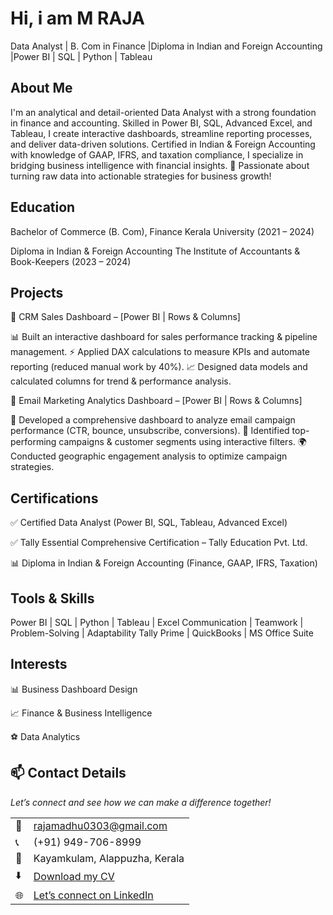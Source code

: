 # Hi, i am M RAJA
Data Analyst | B. Com in Finance |Diploma in Indian and Foreign Accounting |Power BI | SQL | Python | Tableau

## About Me
I'm an analytical and detail-oriented Data Analyst with a strong foundation in finance and accounting.
Skilled in Power BI, SQL, Advanced Excel, and Tableau, I create interactive dashboards, streamline reporting processes, and deliver data-driven solutions.
Certified in Indian & Foreign Accounting with knowledge of GAAP, IFRS, and taxation compliance, I specialize in bridging business intelligence with financial insights.
🚀 Passionate about turning raw data into actionable strategies for business growth!

## Education

Bachelor of Commerce (B. Com), Finance
Kerala University (2021 – 2024)

Diploma in Indian & Foreign Accounting
The Institute of Accountants & Book-Keepers (2023 – 2024)

## Projects
🔹 CRM Sales Dashboard – [Power BI | Rows & Columns]

📊 Built an interactive dashboard for sales performance tracking & pipeline management.
⚡ Applied DAX calculations to measure KPIs and automate reporting (reduced manual work by 40%).
📈 Designed data models and calculated columns for trend & performance analysis.

🔹 Email Marketing Analytics Dashboard – [Power BI | Rows & Columns]

📩 Developed a comprehensive dashboard to analyze email campaign performance (CTR, bounce, unsubscribe, conversions).
🎯 Identified top-performing campaigns & customer segments using interactive filters.
🌍 Conducted geographic engagement analysis to optimize campaign strategies.

## Certifications

✅ Certified Data Analyst (Power BI, SQL, Tableau, Advanced Excel)

✅ Tally Essential Comprehensive Certification – Tally Education Pvt. Ltd.

📊 Diploma in Indian & Foreign Accounting (Finance, GAAP, IFRS, Taxation)

## Tools & Skills
Power BI | SQL | Python | Tableau | Excel 
Communication | Teamwork | Problem-Solving | Adaptability
Tally Prime | QuickBooks | MS Office Suite

## Interests

📊 Business Dashboard Design

📈 Finance & Business Intelligence

⚽ Data Analytics

## 📫 Contact Details  
*Let’s connect and see how we can make a difference together!*  

<table>
  <tbody>
    <tr>
      <td>📧</td>
      <td><a href="mailto:rajamadhu0303@gmail.com">rajamadhu0303@gmail.com</a></td>
    </tr>
    <tr>
      <td>📞</td>
      <td>(+91) 949-706-8999</td>
    </tr>
    <tr>
      <td>📍</td>
      <td>Kayamkulam, Alappuzha, Kerala</td>
    </tr>
    <tr>
      <td>⬇️</td>
      <td><a href=""https://rajamadhu0303-alt.github.io/Raja_portfoilo/"">Download my CV</a></td>
    </tr>
    <tr>
      <td>🌐</td>
      <td><a href="https://www.linkedin.com/in/raja-m-034002375">Let’s connect on LinkedIn</a></td>
    </tr>
  </tbody>
</table>


